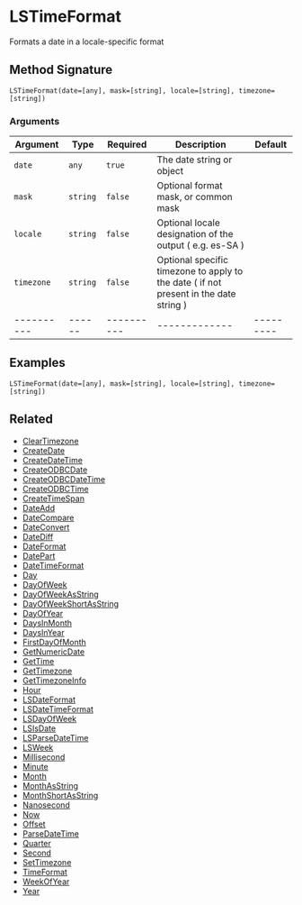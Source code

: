 # LSTimeFormat

Formats a date in a locale-specific format

## Method Signature

```
LSTimeFormat(date=[any], mask=[string], locale=[string], timezone=[string])
```

### Arguments

| Argument   | Type     | Required   | Description                                                                           | Default   |
| ---------- | -------- | ---------- | ------------------------------------------------------------------------------------- | --------- |
| `date`     | `any`    | `true`     | The date string or object                                                             |           |
| `mask`     | `string` | `false`    | Optional format mask, or common mask                                                  |           |
| `locale`   | `string` | `false`    | Optional locale designation of the output ( e.g. es-SA )                              |           |
| `timezone` | `string` | `false`    | Optional specific timezone to apply to the date ( if not present in the date string ) |           |
| ---------- | ------   | ---------- | -------------                                                                         | --------- |

## Examples

```
LSTimeFormat(date=[any], mask=[string], locale=[string], timezone=[string])
```

## Related

* [ClearTimezone](cleartimezone.md)
* [CreateDate](createdate.md)
* [CreateDateTime](createdatetime.md)
* [CreateODBCDate](createodbcdate.md)
* [CreateODBCDateTime](createodbcdatetime.md)
* [CreateODBCTime](createodbctime.md)
* [CreateTimeSpan](createtimespan.md)
* [DateAdd](dateadd.md)
* [DateCompare](datecompare.md)
* [DateConvert](dateconvert.md)
* [DateDiff](datediff.md)
* [DateFormat](dateformat.md)
* [DatePart](datepart.md)
* [DateTimeFormat](datetimeformat.md)
* [Day](day.md)
* [DayOfWeek](dayofweek.md)
* [DayOfWeekAsString](dayofweekasstring.md)
* [DayOfWeekShortAsString](dayofweekshortasstring.md)
* [DayOfYear](dayofyear.md)
* [DaysInMonth](daysinmonth.md)
* [DaysInYear](daysinyear.md)
* [FirstDayOfMonth](firstdayofmonth.md)
* [GetNumericDate](getnumericdate.md)
* [GetTime](gettime.md)
* [GetTimezone](gettimezone.md)
* [GetTimezoneInfo](gettimezoneinfo.md)
* [Hour](hour.md)
* [LSDateFormat](lsdateformat.md)
* [LSDateTimeFormat](lsdatetimeformat.md)
* [LSDayOfWeek](lsdayofweek.md)
* [LSIsDate](lsisdate.md)
* [LSParseDateTime](lsparsedatetime.md)
* [LSWeek](lsweek.md)
* [Millisecond](millisecond.md)
* [Minute](minute.md)
* [Month](month.md)
* [MonthAsString](monthasstring.md)
* [MonthShortAsString](monthshortasstring.md)
* [Nanosecond](nanosecond.md)
* [Now](now.md)
* [Offset](offset.md)
* [ParseDateTime](parsedatetime.md)
* [Quarter](quarter.md)
* [Second](second.md)
* [SetTimezone](settimezone.md)
* [TimeFormat](timeformat.md)
* [WeekOfYear](weekofyear.md)
* [Year](year.md)
